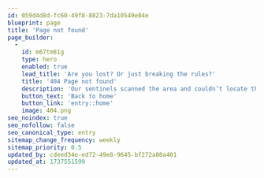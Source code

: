 ```yaml
---
id: 059d4d8d-fc60-49f8-8823-7da10549e84e
blueprint: page
title: 'Page not found'
page_builder:
  -
    id: m67tm81g
    type: hero
    enabled: true
    lead_title: 'Are you lost? Or just breaking the rules?'
    title: '404 Page not found'
    description: 'Our sentinels scanned the area and couldn’t locate the page you’re looking for. It might have been moved, renamed, or decided to go rogue. Don’t worry, though—our system is still solid and we got your back. The button below let’s get you back on track:'
    button_text: 'Back to home'
    button_link: 'entry::home'
    image: 404.png
seo_noindex: true
seo_nofollow: false
seo_canonical_type: entry
sitemap_change_frequency: weekly
sitemap_priority: 0.5
updated_by: cdeed34e-ed72-49e8-9645-bf272a80a401
updated_at: 1737551599
---
```

